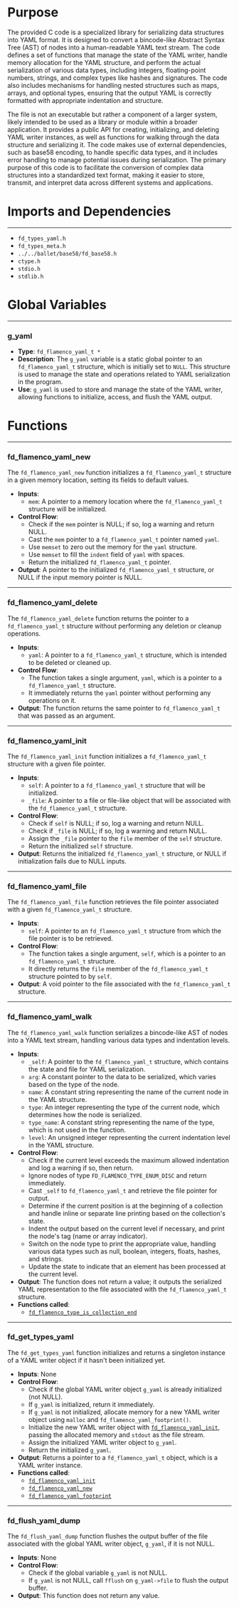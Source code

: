 # Purpose
The provided C code is a specialized library for serializing data structures into YAML format. It is designed to convert a bincode-like Abstract Syntax Tree (AST) of nodes into a human-readable YAML text stream. The code defines a set of functions that manage the state of the YAML writer, handle memory allocation for the YAML structure, and perform the actual serialization of various data types, including integers, floating-point numbers, strings, and complex types like hashes and signatures. The code also includes mechanisms for handling nested structures such as maps, arrays, and optional types, ensuring that the output YAML is correctly formatted with appropriate indentation and structure.

The file is not an executable but rather a component of a larger system, likely intended to be used as a library or module within a broader application. It provides a public API for creating, initializing, and deleting YAML writer instances, as well as functions for walking through the data structure and serializing it. The code makes use of external dependencies, such as base58 encoding, to handle specific data types, and it includes error handling to manage potential issues during serialization. The primary purpose of this code is to facilitate the conversion of complex data structures into a standardized text format, making it easier to store, transmit, and interpret data across different systems and applications.
# Imports and Dependencies

---
- `fd_types_yaml.h`
- `fd_types_meta.h`
- `../../ballet/base58/fd_base58.h`
- `ctype.h`
- `stdio.h`
- `stdlib.h`


# Global Variables

---
### g\_yaml
- **Type**: `fd_flamenco_yaml_t *`
- **Description**: The `g_yaml` variable is a static global pointer to an `fd_flamenco_yaml_t` structure, which is initially set to `NULL`. This structure is used to manage the state and operations related to YAML serialization in the program.
- **Use**: `g_yaml` is used to store and manage the state of the YAML writer, allowing functions to initialize, access, and flush the YAML output.


# Functions

---
### fd\_flamenco\_yaml\_new<!-- {{#callable:fd_flamenco_yaml_new}} -->
The `fd_flamenco_yaml_new` function initializes a `fd_flamenco_yaml_t` structure in a given memory location, setting its fields to default values.
- **Inputs**:
    - `mem`: A pointer to a memory location where the `fd_flamenco_yaml_t` structure will be initialized.
- **Control Flow**:
    - Check if the `mem` pointer is NULL; if so, log a warning and return NULL.
    - Cast the `mem` pointer to a `fd_flamenco_yaml_t` pointer named `yaml`.
    - Use `memset` to zero out the memory for the `yaml` structure.
    - Use `memset` to fill the `indent` field of `yaml` with spaces.
    - Return the initialized `fd_flamenco_yaml_t` pointer.
- **Output**: A pointer to the initialized `fd_flamenco_yaml_t` structure, or NULL if the input memory pointer is NULL.


---
### fd\_flamenco\_yaml\_delete<!-- {{#callable:fd_flamenco_yaml_delete}} -->
The `fd_flamenco_yaml_delete` function returns the pointer to a `fd_flamenco_yaml_t` structure without performing any deletion or cleanup operations.
- **Inputs**:
    - `yaml`: A pointer to a `fd_flamenco_yaml_t` structure, which is intended to be deleted or cleaned up.
- **Control Flow**:
    - The function takes a single argument, `yaml`, which is a pointer to a `fd_flamenco_yaml_t` structure.
    - It immediately returns the `yaml` pointer without performing any operations on it.
- **Output**: The function returns the same pointer to `fd_flamenco_yaml_t` that was passed as an argument.


---
### fd\_flamenco\_yaml\_init<!-- {{#callable:fd_flamenco_yaml_init}} -->
The `fd_flamenco_yaml_init` function initializes a `fd_flamenco_yaml_t` structure with a given file pointer.
- **Inputs**:
    - `self`: A pointer to a `fd_flamenco_yaml_t` structure that will be initialized.
    - `_file`: A pointer to a file or file-like object that will be associated with the `fd_flamenco_yaml_t` structure.
- **Control Flow**:
    - Check if `self` is NULL; if so, log a warning and return NULL.
    - Check if `_file` is NULL; if so, log a warning and return NULL.
    - Assign the `_file` pointer to the `file` member of the `self` structure.
    - Return the initialized `self` structure.
- **Output**: Returns the initialized `fd_flamenco_yaml_t` structure, or NULL if initialization fails due to NULL inputs.


---
### fd\_flamenco\_yaml\_file<!-- {{#callable:fd_flamenco_yaml_file}} -->
The `fd_flamenco_yaml_file` function retrieves the file pointer associated with a given `fd_flamenco_yaml_t` structure.
- **Inputs**:
    - `self`: A pointer to an `fd_flamenco_yaml_t` structure from which the file pointer is to be retrieved.
- **Control Flow**:
    - The function takes a single argument, `self`, which is a pointer to an `fd_flamenco_yaml_t` structure.
    - It directly returns the `file` member of the `fd_flamenco_yaml_t` structure pointed to by `self`.
- **Output**: A void pointer to the file associated with the `fd_flamenco_yaml_t` structure.


---
### fd\_flamenco\_yaml\_walk<!-- {{#callable:fd_flamenco_yaml_walk}} -->
The `fd_flamenco_yaml_walk` function serializes a bincode-like AST of nodes into a YAML text stream, handling various data types and indentation levels.
- **Inputs**:
    - `_self`: A pointer to the `fd_flamenco_yaml_t` structure, which contains the state and file for YAML serialization.
    - `arg`: A constant pointer to the data to be serialized, which varies based on the type of the node.
    - `name`: A constant string representing the name of the current node in the YAML structure.
    - `type`: An integer representing the type of the current node, which determines how the node is serialized.
    - `type_name`: A constant string representing the name of the type, which is not used in the function.
    - `level`: An unsigned integer representing the current indentation level in the YAML structure.
- **Control Flow**:
    - Check if the current level exceeds the maximum allowed indentation and log a warning if so, then return.
    - Ignore nodes of type `FD_FLAMENCO_TYPE_ENUM_DISC` and return immediately.
    - Cast `_self` to `fd_flamenco_yaml_t` and retrieve the file pointer for output.
    - Determine if the current position is at the beginning of a collection and handle inline or separate line printing based on the collection's state.
    - Indent the output based on the current level if necessary, and print the node's tag (name or array indicator).
    - Switch on the node type to print the appropriate value, handling various data types such as null, boolean, integers, floats, hashes, and strings.
    - Update the state to indicate that an element has been processed at the current level.
- **Output**: The function does not return a value; it outputs the serialized YAML representation to the file associated with the `fd_flamenco_yaml_t` structure.
- **Functions called**:
    - [`fd_flamenco_type_is_collection_end`](fd_types_meta.h.driver.md#fd_flamenco_type_is_collection_end)


---
### fd\_get\_types\_yaml<!-- {{#callable:fd_get_types_yaml}} -->
The `fd_get_types_yaml` function initializes and returns a singleton instance of a YAML writer object if it hasn't been initialized yet.
- **Inputs**: None
- **Control Flow**:
    - Check if the global YAML writer object `g_yaml` is already initialized (not NULL).
    - If `g_yaml` is initialized, return it immediately.
    - If `g_yaml` is not initialized, allocate memory for a new YAML writer object using `malloc` and `fd_flamenco_yaml_footprint()`.
    - Initialize the new YAML writer object with [`fd_flamenco_yaml_init`](#fd_flamenco_yaml_init), passing the allocated memory and `stdout` as the file stream.
    - Assign the initialized YAML writer object to `g_yaml`.
    - Return the initialized `g_yaml`.
- **Output**: Returns a pointer to a `fd_flamenco_yaml_t` object, which is a YAML writer instance.
- **Functions called**:
    - [`fd_flamenco_yaml_init`](#fd_flamenco_yaml_init)
    - [`fd_flamenco_yaml_new`](#fd_flamenco_yaml_new)
    - [`fd_flamenco_yaml_footprint`](fd_types_yaml.h.driver.md#fd_flamenco_yaml_footprint)


---
### fd\_flush\_yaml\_dump<!-- {{#callable:fd_flush_yaml_dump}} -->
The `fd_flush_yaml_dump` function flushes the output buffer of the file associated with the global YAML writer object, `g_yaml`, if it is not NULL.
- **Inputs**: None
- **Control Flow**:
    - Check if the global variable `g_yaml` is not NULL.
    - If `g_yaml` is not NULL, call `fflush` on `g_yaml->file` to flush the output buffer.
- **Output**: This function does not return any value.


